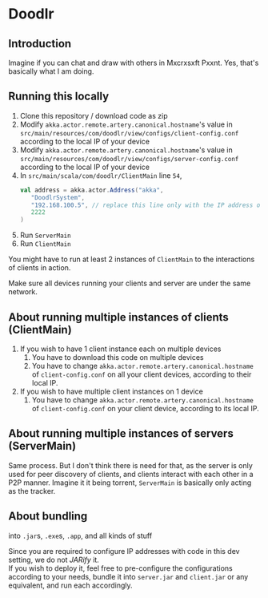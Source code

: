 # Doodlr
## Introduction
Imagine if you can chat and draw with others in Mxcrxsxft Pxxnt. Yes, that's basically what I am doing.

## Running this locally
1. Clone this repository / download code as zip
2. Modify `akka.actor.remote.artery.canonical.hostname`'s value in `src/main/resources/com/doodlr/view/configs/client-config.conf` 
according to the local IP of your device
3. Modify `akka.actor.remote.artery.canonical.hostname`'s value in `src/main/resources/com/doodlr/view/configs/server-config.conf`
   according to the local IP of your device
4. In `src/main/scala/com/doodlr/ClientMain` line `54`,
    ````scala
   val address = akka.actor.Address("akka",
       "DoodlrSystem",
       "192.168.100.5", // replace this line only with the IP address of your server
       2222
   )
   ````
5. Run `ServerMain`
6. Run `ClientMain`

You might have to run at least 2 instances of `ClientMain` to the interactions of clients in action.

Make sure all devices running your clients and server are under the same network.

## About running multiple instances of clients (ClientMain)
1. If you wish to have 1 client instance each on multiple devices
   1. You have to download this code on multiple devices
   2. You have to change `akka.actor.remote.artery.canonical.hostname` of `client-config.conf` on all your client devices, according to their local IP.
2. If you wish to have multiple client instances on 1 device
   1. You have to change `akka.actor.remote.artery.canonical.hostname` of `client-config.conf` on your client device, according to its local IP.

## About running multiple instances of servers (ServerMain)
Same process. But I don't think there is need for that, as the server is only used for peer discovery of clients, and clients interact with each other in a P2P manner. Imagine it it being torrent, `ServerMain` is basically only acting as the tracker.

## About bundling
into `.jar`s, `.exe`s, `.app`, and all kinds of stuff

Since you are required to configure IP addresses with code in this dev setting, we do not *JARify* it. \
If you wish to deploy it, feel free to pre-configure the configurations according to your needs, bundle it into `server.jar` and `client.jar` or any equivalent, and run each accordingly.
